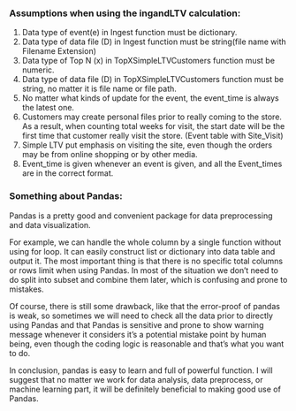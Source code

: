 ### Assumptions when using the ingandLTV calculation:

1.	Data type of event(e) in Ingest function must be dictionary.
2.	Data type of data file (D) in Ingest function must be string(file name with Filename Extension)
3.	Data type of Top N (x) in TopXSimpleLTVCustomers function must be numeric.
4.	Data type of data file (D) in TopXSimpleLTVCustomers function must be string, no matter it is file name or file path.
5.	No matter what kinds of update for the event, the event_time is always the latest one.
6.	Customers may create personal files prior to really coming to the store. As a result, when counting total weeks for visit, the start date will be the first time that customer really visit the store. (Event table with Site_Visit)
7.  Simple LTV put emphasis on visiting the site, even though the orders may be from online shopping or by other media.
8.  Event_time is given whenever an event is given, and all the Event_times are in the correct format.




### Something about Pandas:

Pandas is a pretty good and convenient package for data preprocessing and data visualization. 

For example, we can handle the whole column by a single function without using for loop. It can easily construct list or dictionary into data table and output it. The most important thing is that there is no specific total columns or rows limit when using Pandas. In most of the situation we don’t need to do split into subset and combine them later, which is confusing and prone to mistakes.

Of course, there is still some drawback, like that the error-proof of pandas is weak, so sometimes we will need to check all the data prior to directly using Pandas and that Pandas is sensitive and prone to show warning message whenever it considers it’s a potential mistake point by human being, even though the coding logic is reasonable and that’s what you want to do.

In conclusion, pandas is easy to learn and full of powerful function. I will suggest that no matter we work for data analysis, data preprocess, or machine learning part,  it will be definitely beneficial to making good use of Pandas.

